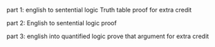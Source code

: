part 1:
english to sentential logic
Truth table
proof for extra credit

part 2:
English to sentential logic
proof

part 3:
english into quantified logic
prove that argument for extra credit